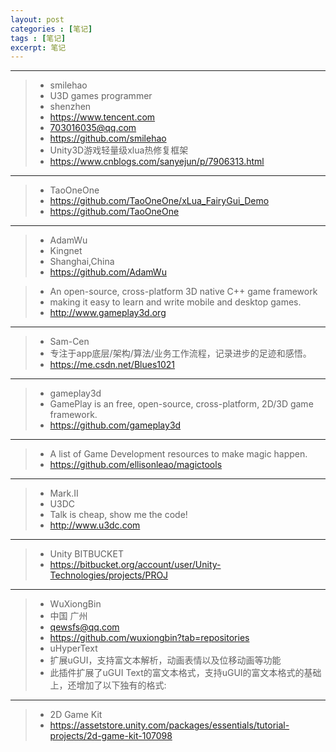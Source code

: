 ```yaml
---
layout: post
categories : [笔记]
tags : [笔记]
excerpt: 笔记
---
```




------

> * smilehao
> * U3D games programmer
> * shenzhen
> * https://www.tencent.com
> * 703016035@qq.com
> * https://github.com/smilehao
> * Unity3D游戏轻量级xlua热修复框架
> * https://www.cnblogs.com/sanyejun/p/7906313.html

------------

> * TaoOneOne
> * https://github.com/TaoOneOne/xLua_FairyGui_Demo
> * https://github.com/TaoOneOne

------------


> * AdamWu
> * Kingnet
> * Shanghai,China 
> * https://github.com/AdamWu

> * An open-source, cross-platform 3D native C++ game framework
> * making it easy to learn and write mobile and desktop games.
> * http://www.gameplay3d.org

------------


> * Sam-Cen 
> * 专注于app底层/架构/算法/业务工作流程，记录进步的足迹和感悟。
> * https://me.csdn.net/Blues1021

------------


> * gameplay3d 
> * GamePlay is an free, open-source, cross-platform, 2D/3D game framework.
> * https://github.com/gameplay3d

------------


> * A list of Game Development resources to make magic happen. 
> * https://github.com/ellisonleao/magictools

------------


> * Mark.II
> * U3DC
> * Talk is cheap, show me the code!
> * http://www.u3dc.com

------------


> * Unity BITBUCKET
> * https://bitbucket.org/account/user/Unity-Technologies/projects/PROJ

------------


> * WuXiongBin
> * 中国 广州 
> * qewsfs@qq.com
> * https://github.com/wuxiongbin?tab=repositories
> * uHyperText
> * 扩展uGUI，支持富文本解析，动画表情以及位移动画等功能
> * 此插件扩展了uGUI Text的富文本格式，支持uGUI的富文本格式的基础上，还增加了以下独有的格式:

------------


> * 2D Game Kit
> * https://assetstore.unity.com/packages/essentials/tutorial-projects/2d-game-kit-107098